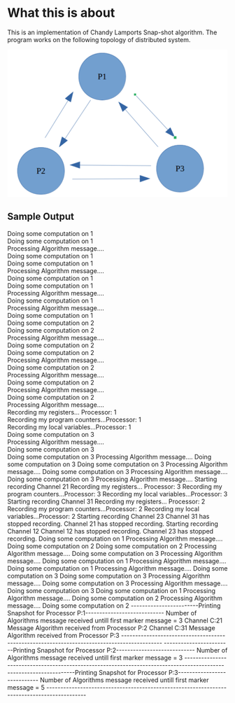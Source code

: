 <h1>What this is about </h1>

This is an implementation of Chandy Lamports Snap-shot algorithm.
The program works on the following topology of distributed system.

![alt text](https://github.com/svishrut93/Distributed-computing/blob/master/HM6%20Chandy%20Lamport%20-%20Snapshot/Topology.PNG)


<h2> Sample Output </h2>
Doing some computation on 1<br>
Doing some computation on 1<br>
Processing Algorithm message....<br>
Doing some computation on 1<br>
Doing some computation on 1<br>
Processing Algorithm message....<br>
Doing some computation on 1<br>
Doing some computation on 1<br>
Processing Algorithm message....<br>
Doing some computation on 1<br>
Processing Algorithm message....<br>
Doing some computation on 1<br>
Doing some computation on 2<br>
Doing some computation on 2<br>
Processing Algorithm message....<br>
Doing some computation on 2<br>
Doing some computation on 2<br>
Processing Algorithm message....<br>
Doing some computation on 2<br>
Processing Algorithm message....<br>
Doing some computation on 2<br>
Processing Algorithm message....<br>
Doing some computation on 2<br>
Processing Algorithm message....<br>
Recording my registers... Processor: 1<br>
Recording my program counters...Processor: 1<br>
Recording my local variables...Processor: 1<br>
Doing some computation on 3<br>
Processing Algorithm message....<br>
Doing some computation on 3<br>
Doing some computation on 3
Processing Algorithm message....
Doing some computation on 3
Doing some computation on 3
Processing Algorithm message....
Doing some computation on 3
Processing Algorithm message....
Doing some computation on 3
Processing Algorithm message....
Starting recording Channel 21
Recording my registers... Processor: 3
Recording my program counters...Processor: 3
Recording my local variables...Processor: 3
Starting recording Channel 31
Recording my registers... Processor: 2
Recording my program counters...Processor: 2
Recording my local variables...Processor: 2
Starting recording Channel 23
Channel 31 has stopped recording.
Channel 21 has stopped recording.
Starting recording Channel 12
Channel 12 has stopped recording.
Channel 23 has stopped recording.
Doing some computation on 1
Processing Algorithm message....
Doing some computation on 2
Doing some computation on 2
Processing Algorithm message....
Doing some computation on 3
Processing Algorithm message....
Doing some computation on 1
Processing Algorithm message....
Doing some computation on 1
Processing Algorithm message....
Doing some computation on 3
Doing some computation on 3
Processing Algorithm message....
Doing some computation on 3
Processing Algorithm message....
Doing some computation on 3
Doing some computation on 1
Processing Algorithm message....
Doing some computation on 2
Processing Algorithm message....
Doing some computation on 2
------------------------Printing Snapshot for Processor P:1----------------------------
Number of Algorithms message received untill first marker message = 3
Channel C:21
Message Algorithm received from Processor P:2
Channel C:31
Message Algorithm received from Processor P:3
--------------------------------------------------------------------------------------------
------------------------Printing Snapshot for Processor P:2----------------------------
Number of Algorithms message received untill first marker message = 3
--------------------------------------------------------------------------------------------
------------------------Printing Snapshot for Processor P:3----------------------------
Number of Algorithms message received untill first marker message = 5
--------------------------------------------------------------------------------------------
